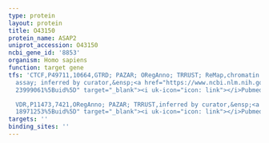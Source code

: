 ```yaml
---
type: protein
layout: protein
title: O43150
protein_name: ASAP2
uniprot_accession: O43150
ncbi_gene_id: '8853'
organism: Homo sapiens
function: target gene
tfs: 'CTCF,P49711,10664,GTRD; PAZAR; ORegAnno; TRRUST; ReMap,chromatin immunoprecipitation
  assay; inferred by curator,&ensp;<a href="https://www.ncbi.nlm.nih.gov/pubmed/?term=18971253;
  23999061%5Buid%5D" target="_blank"><i uk-icon="icon: link"></i>Pubmed</a>

  VDR,P11473,7421,ORegAnno; PAZAR; TRRUST,inferred by curator,&ensp;<a href="https://www.ncbi.nlm.nih.gov/pubmed/?term=23999061;
  18971253%5Buid%5D" target="_blank"><i uk-icon="icon: link"></i>Pubmed</a>'
targets: ''
binding_sites: ''
---
```

